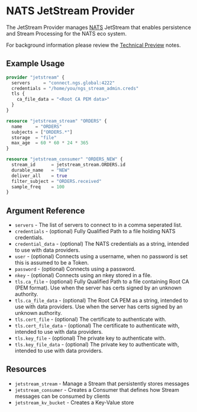# NATS JetStream Provider

The JetStream Provider manages [NATS](https://nats.io) JetStream that enables persistence and Stream
Processing for the NATS eco system.

For background information please review the [Technical Preview](https://github.com/nats-io/jetstream#readme) notes.

## Example Usage

```terraform
provider "jetstream" {
  servers     = "connect.ngs.global:4222"
  credentials = "/home/you/ngs_stream_admin.creds"
  tls {
    ca_file_data = "<Root CA PEM data>"
  }
}

resource "jetstream_stream" "ORDERS" {
  name     = "ORDERS"
  subjects = ["ORDERS.*"]
  storage  = "file"
  max_age  = 60 * 60 * 24 * 365
}

resource "jetstream_consumer" "ORDERS_NEW" {
  stream_id      = jetstream_stream.ORDERS.id
  durable_name   = "NEW"
  deliver_all    = true
  filter_subject = "ORDERS.received"
  sample_freq    = 100
}
```

## Argument Reference

 * `servers` - The list of servers to connect to in a comma seperated list.
 * `credentials` - (optional) Fully Qualified Path to a file holding NATS credentials.
 * `credential_data` - (optional) The NATS credentials as a string, intended to use with data providers.
 * `user` - (optional) Connects using a username, when no password is set this is assumed to be a Token.
 * `password` - (optional) Connects using a password.
 * `nkey` - (optional) Connects using an nkey stored in a file.
 * `tls.ca_file` - (optional) Fully Qualified Path to a file containing Root CA (PEM format). Use when the server has certs signed by an unknown authority.
 * `tls.ca_file_data` - (optional) The Root CA PEM as a string, intended to use with data providers. Use when the server has certs signed by an unknown authority.
 * `tls.cert_file` - (optional) The certificate to authenticate with.
 * `tls.cert_file_data` - (optional) The certificate to authenticate with, intended to use with data providers.
 * `tls.key_file` - (optional) The private key to authenticate with.
 * `tls.key_file_data` - (optional) The private key to authenticate with, intended to use with data providers.

## Resources

 * `jetstream_stream` - Manage a Stream that persistently stores messages
 * `jetstream_consumer` - Creates a Consumer that defines how Stream messages can be consumed by clients
 * `jetstream_kv_bucket` - Creates a Key-Value store
